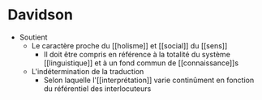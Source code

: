 # Davidson

- Soutient
  - Le caractère proche du [[holisme]] et [[social]] du [[sens]]
    - Il doit être compris en référence à la totalité du système [[linguistique]] et à un fond commun de [[connaissance]]s
  - L'indétermination de la traduction
    - Selon laquelle l'[[interprétation]] varie continûment en fonction du référentiel des interlocuteurs
